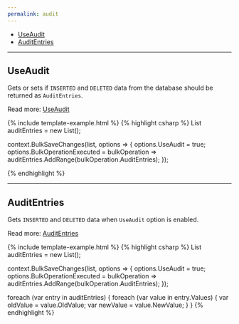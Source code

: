 ```yaml
---
permalink: audit
---
```


- [UseAudit](#useaudit)
- [AuditEntries](#auditentries)

--- 

## UseAudit
Gets or sets if `INSERTED` and `DELETED` data from the database should be returned as `AuditEntries`.

Read more: [UseAudit](use-audit)

{% include template-example.html %} 
{% highlight csharp %}
List<AuditEntry> auditEntries = new List<AuditEntry>();

context.BulkSaveChanges(list, options =>
{
	options.UseAudit = true;
	options.BulkOperationExecuted = bulkOperation => auditEntries.AddRange(bulkOperation.AuditEntries);
});

{% endhighlight %}

---

## AuditEntries
Gets `INSERTED` and `DELETED` data when `UseAudit` option is enabled.

Read more: [AuditEntries](audit-entries)

{% include template-example.html %} 
{% highlight csharp %}
List<AuditEntry> auditEntries = new List<AuditEntry>();

context.BulkSaveChanges(list, options =>
{
	options.UseAudit = true;
	options.BulkOperationExecuted = bulkOperation => auditEntries.AddRange(bulkOperation.AuditEntries);
});

foreach (var entry in auditEntries)
{
    foreach (var value in entry.Values)
    {
        var oldValue = value.OldValue;
        var newValue = value.NewValue;
    }
}
{% endhighlight %}